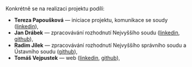 Konkrétně se na realizaci projektu podílí:
* **Tereza Papoušková** &mdash; iniciace projektu, komunikace se soudy ([linkedin](https://www.linkedin.com/in/tdolezalova)),
* **Jan Drábek** &mdash; zpracovávání rozhodnutí Nejvyššího soudu ([linkedin](https://www.linkedin.com/in/jandrabek2), [github](https://github.com/repli2dev)),
* **Radim Jílek** &mdash; zpracovávání rozhodnutí Nejvyššího správního soudu a Ústavního soudu ([github](https://github.com/xorelvistor)),
* **Tomáš Vejpustek** &mdash; web ([linkedin](https://www.linkedin.com/in/tom%C3%A1%C5%A1-vejpustek-779761a2), [github](https://github.com/tomvej)),
